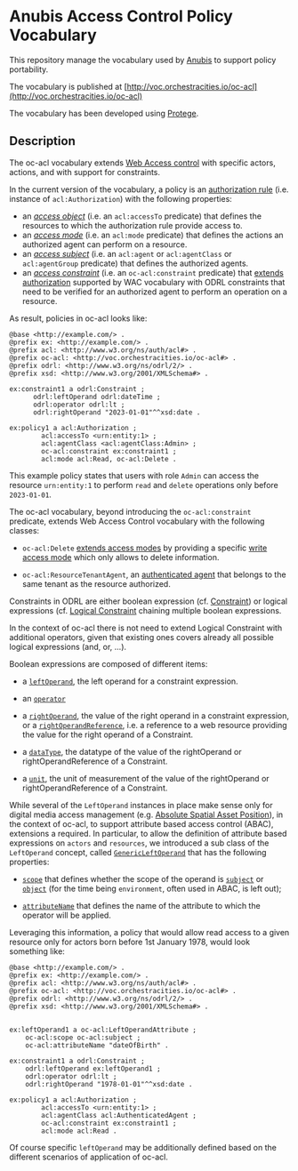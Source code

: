 # Anubis Access Control Policy Vocabulary

This repository manage the vocabulary used by [Anubis](https://anubis-pep.readthedocs.io/en/latest/)
to support policy portability.

The vocabulary is published at [http://voc.orchestracities.io/oc-acl](http://voc.orchestracities.io/oc-acl)

The vocabulary has been developed using [Protege](https://protege.stanford.edu/).

## Description

The oc-acl vocabulary extends
[Web Access control](https://solid.github.io/web-access-control-spec/) with
specific actors, actions, and with support for constraints.

In the current version of the vocabulary, a policy is an
[authorization rule](https://solid.github.io/web-access-control-spec/#authorization-rule)
(i.e. instance of `acl:Authorization`) with the following properties:

- an [*access object*](https://solid.github.io/web-access-control-spec/#access-objects)
(i.e. an `acl:accessTo` predicate) that defines the resources to which the
authorization rule provide access to.
- an [*access mode*](https://solid.github.io/web-access-control-spec/#access-modes)
(i.e. an `acl:mode` predicate) that defines the actions an authorized agent can
perform on a resource.
- an [*access subject*](https://solid.github.io/web-access-control-spec/#access-subjects)
(i.e. an `acl:agent` or `acl:agentClass` or `acl:agentGroup` predicate)
that defines the authorized agents.
- an [*access constraint*](https://www.w3.org/TR/odrl-model/#constraint)
(i.e. an `oc-acl:constraint` predicate) that [extends authorization](https://solid.github.io/web-access-control-spec/#authorization-extensions)
supported by WAC vocabulary with ODRL constraints that need to be verified for an
authorized agent to perform an operation on a resource.

As result, policies in oc-acl looks like:

```ttl
@base <http://example.com/> .
@prefix ex: <http://example.com/> .
@prefix acl: <http://www.w3.org/ns/auth/acl#> . 
@prefix oc-acl: <http://voc.orchestracities.io/oc-acl#> . 
@prefix odrl: <http://www.w3.org/ns/odrl/2/> .
@prefix xsd: <http://www.w3.org/2001/XMLSchema#> .

ex:constraint1 a odrl:Constraint ;
      odrl:leftOperand odrl:dateTime ;
      odrl:operator odrl:lt ;
      odrl:rightOperand "2023-01-01"^^xsd:date .

ex:policy1 a acl:Authorization ;
        acl:accessTo <urn:entity:1> ;
        acl:agentClass <acl:agentClass:Admin> ;
        oc-acl:constraint ex:constraint1 ;
        acl:mode acl:Read, oc-acl:Delete .
```

This example policy states that users with role `Admin`
can access the resource `urn:entity:1` to perform `read`
and `delete` operations only before `2023-01-01`.

The oc-acl vocabulary, beyond introducing the `oc-acl:constraint` predicate, extends
Web Access Control vocabulary with the following classes:

- `oc-acl:Delete` [extends access modes](https://solid.github.io/web-access-control-spec/#access-mode-extensions)
by providing a specific [write access mode](https://solid.github.io/web-access-control-spec/#acl-mode-write)
which only allows to delete information.

- `oc-acl:ResourceTenantAgent`, an [authenticated agent](https://solid.github.io/web-access-control-spec/#acl-agentclass-authenticated-agent) that belongs to the same tenant as the resource authorized.

Constraints in ODRL are either boolean expression (cf. [Constraint](https://www.w3.org/TR/odrl-vocab/#constraints))
or logical expressions (cf. [Logical Constraint](https://www.w3.org/TR/odrl-vocab/#logicalConstraints)
chaining multiple boolean expressions.

In the context of oc-acl there is not need to extend Logical Constraint with
additional operators, given that existing ones covers already all possible
logical expressions (and, or, ...).

Boolean expressions are composed of different items:

- a [`leftOperand`](https://www.w3.org/TR/odrl-vocab/#term-LeftOperand),
  the left operand for a constraint expression.

- an [`operator`](https://www.w3.org/TR/odrl-vocab/#constraintRelationalOperators)

- a [`rightOperand`](https://www.w3.org/TR/odrl-vocab/#term-rightOperand),
  the value of the right operand in a constraint expression, or a [`rightOperandReference`](https://www.w3.org/TR/odrl-vocab/#term-rightOperandReference), i.e.
  a reference to a web resource providing the value for the right operand of a
  Constraint.

- a [`dataType`](https://www.w3.org/TR/odrl-vocab/#term-dataType),
  the datatype of the value of the rightOperand or rightOperandReference
  of a Constraint.

- a [`unit`](https://www.w3.org/TR/odrl-vocab/#term-unit),
  the unit of measurement of the value of the rightOperand or
  rightOperandReference of a Constraint.

While several of the `LeftOperand` instances in place make sense only for
digital media access management (e.g. [Absolute Spatial Asset Position](https://www.w3.org/TR/odrl-vocab/#term-absoluteSpatialPosition)),
in the context of oc-acl, to support attribute based access control (ABAC),
extensions a required. In particular, to allow the definition
of attribute based expressions on `actors` and `resources`, we introduced
a sub class of the `LeftOperand` concept, called [`GenericLeftOperand`]( http://voc.orchestracities.io/oc-acl#GenericLeftOperand)
that has the following properties:

- [`scope`](http://voc.orchestracities.io/oc-acl#scope) that defines whether the
  scope of the operand is [`subject`](http://voc.orchestracities.io/oc-acl#subject)
  or [`object`](http://voc.orchestracities.io/oc-acl#object) (for the time being
  `environment`, often used in ABAC, is left out);

- [`attributeName`](http://voc.orchestracities.io/oc-acl#attributeName) that
  defines the name of the attribute to which the operator
  will be applied.

Leveraging this information, a policy that would allow read access to a given
resource only for actors born before 1st January 1978, would look something
like:

```ttl
@base <http://example.com/> .
@prefix ex: <http://example.com/> .
@prefix acl: <http://www.w3.org/ns/auth/acl#> . 
@prefix oc-acl: <http://voc.orchestracities.io/oc-acl#> . 
@prefix odrl: <http://www.w3.org/ns/odrl/2/> .
@prefix xsd: <http://www.w3.org/2001/XMLSchema#> .


ex:leftOperand1 a oc-acl:LeftOperandAttribute ;
    oc-acl:scope oc-acl:subject ;
    oc-acl:attributeName "dateOfBirth" .

ex:constraint1 a odrl:Constraint ;
    odrl:leftOperand ex:leftOperand1 ;
    odrl:operator odrl:lt ;
    odrl:rightOperand "1978-01-01"^^xsd:date .

ex:policy1 a acl:Authorization ;
        acl:accessTo <urn:entity:1> ;
        acl:agentClass acl:AuthenticatedAgent ;
        oc-acl:constraint ex:constraint1 ;
        acl:mode acl:Read .
```

Of course specific `leftOperand` may be additionally defined based on
the different scenarios of application of oc-acl.
